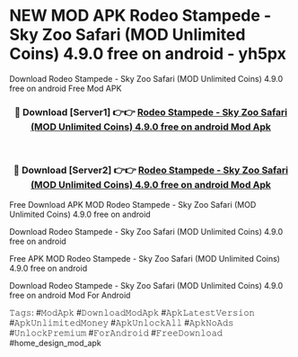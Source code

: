 # NEW MOD APK Rodeo Stampede - Sky Zoo Safari (MOD Unlimited Coins) 4.9.0 free on android - yh5px
Download Rodeo Stampede - Sky Zoo Safari (MOD Unlimited Coins) 4.9.0 free on android Free Mod APK

<div align="center">
<h3>🔴 Download [Server1] 👉👉 <a href="https://apk-comot.site?title=Rodeo_Stampede_-_Sky_Zoo_Safari_(MOD_Unlimited_Coins)_4.9.0_free_on_android">Rodeo Stampede - Sky Zoo Safari (MOD Unlimited Coins) 4.9.0 free on android Mod Apk</a></h3><br>

<h3>🔴 Download [Server2] 👉👉 <a href="https://apk-comot.site?title=Rodeo_Stampede_-_Sky_Zoo_Safari_(MOD_Unlimited_Coins)_4.9.0_free_on_android">Rodeo Stampede - Sky Zoo Safari (MOD Unlimited Coins) 4.9.0 free on android Mod Apk</a></h3>
</div>


Free Download APK MOD Rodeo Stampede - Sky Zoo Safari (MOD Unlimited Coins) 4.9.0 free on android

Download Rodeo Stampede - Sky Zoo Safari (MOD Unlimited Coins) 4.9.0 free on android 

Free APK MOD Rodeo Stampede - Sky Zoo Safari (MOD Unlimited Coins) 4.9.0 free on android 

Download Rodeo Stampede - Sky Zoo Safari (MOD Unlimited Coins) 4.9.0 free on android Mod For Android

𝚃𝚊𝚐𝚜: #𝙼𝚘𝚍𝙰𝚙𝚔 #𝙳𝚘𝚠𝚗𝚕𝚘𝚊𝚍𝙼𝚘𝚍𝙰𝚙𝚔 #𝙰𝚙𝚔𝙻𝚊𝚝𝚎𝚜𝚝𝚅𝚎𝚛𝚜𝚒𝚘𝚗 #𝙰𝚙𝚔𝚄𝚗𝚕𝚒𝚖𝚒𝚝𝚎𝚍𝙼𝚘𝚗𝚎𝚢 #𝙰𝚙𝚔𝚄𝚗𝚕𝚘𝚌𝚔𝙰𝚕𝚕 #𝙰𝚙𝚔𝙽𝚘𝙰𝚍𝚜 #𝚄𝚗𝚕𝚘𝚌𝚔𝙿𝚛𝚎𝚖𝚒𝚞𝚖 #𝙵𝚘𝚛𝙰𝚗𝚍𝚛𝚘𝚒𝚍 #𝙵𝚛𝚎𝚎𝙳𝚘𝚠𝚗𝚕𝚘𝚊𝚍 #home_design_mod_apk